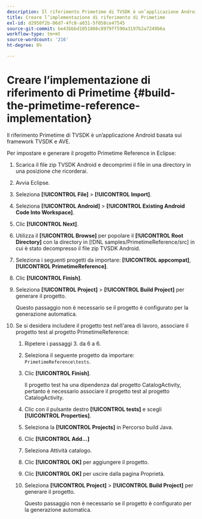 ```yaml
---
description: Il riferimento Primetime di TVSDK è un’applicazione Android basata sui framework TVSDK e AVE.
title: Creare l’implementazione di riferimento di Primetime
exl-id: d2950f2b-06d7-4fc8-a031-5f058ce47545
source-git-commit: be43bbbd1051886c8979ff590a3197b2a7249b6a
workflow-type: tm+mt
source-wordcount: '216'
ht-degree: 0%

---
```


# Creare l’implementazione di riferimento di Primetime {#build-the-primetime-reference-implementation}

Il riferimento Primetime di TVSDK è un’applicazione Android basata sui framework TVSDK e AVE.

Per impostare e generare il progetto Primetime Reference in Eclipse:

1. Scarica il file zip TVSDK Android e decomprimi il file in una directory in una posizione che ricorderai.
1. Avvia Eclipse.
1. Seleziona **[!UICONTROL File]** > **[!UICONTROL Import]**.
1. Seleziona **[!UICONTROL Android]** > **[!UICONTROL Existing Android Code Into Workspace]**.
1. Clic **[!UICONTROL Next]**.
1. Utilizza il **[!UICONTROL Browse]** per popolare il **[!UICONTROL Root Directory]** con la directory in [!DNL samples/PrimetimeReference/src] in cui è stato decompresso il file zip TVSDK Android.
1. Seleziona i seguenti progetti da importare: **[!UICONTROL appcompat]**, **[!UICONTROL PrimetimeReference]**.
1. Clic **[!UICONTROL Finish]**.
1. Seleziona  **[!UICONTROL Project]** > **[!UICONTROL Build Project]** per generare il progetto.

   Questo passaggio non è necessario se il progetto è configurato per la generazione automatica.
1. Se si desidera includere il progetto test nell&#39;area di lavoro, associare il progetto test al progetto PrimetimeReference:
   1. Ripetere i passaggi 3. da 6 a 6.
   1. Seleziona il seguente progetto da importare: `PrimetimeReference\tests`.
   1. Clic **[!UICONTROL Finish]**.

      Il progetto test ha una dipendenza dal progetto CatalogActivity, pertanto è necessario associare il progetto test al progetto CatalogActivity.
   1. Clic con il pulsante destro **[!UICONTROL tests]** e scegli **[!UICONTROL Properties]**.
   1. Seleziona la **[!UICONTROL Projects]** in Percorso build Java.
   1. Clic **[!UICONTROL Add...]**
   1. Seleziona Attività catalogo.
   1. Clic **[!UICONTROL OK]** per aggiungere il progetto.
   1. Clic **[!UICONTROL OK]** per uscire dalla pagina Proprietà.
   1. Seleziona  **[!UICONTROL Project]** > **[!UICONTROL Build Project]** per generare il progetto.

      Questo passaggio non è necessario se il progetto è configurato per la generazione automatica.
